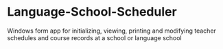Language-School-Scheduler
=========================

Windows form app for initializing, viewing, printing and modifying teacher schedules and course records at a school or language school
